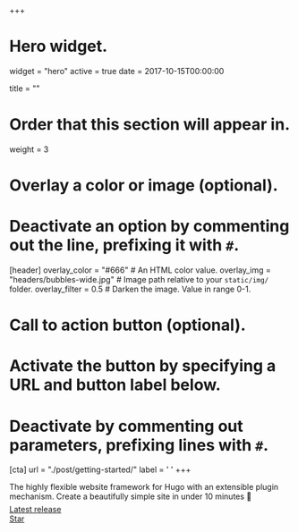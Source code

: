 +++
# Hero widget.
widget = "hero"
active = true
date = 2017-10-15T00:00:00

title = ""

# Order that this section will appear in.
weight = 3

# Overlay a color or image (optional).
#   Deactivate an option by commenting out the line, prefixing it with `#`.
[header]
  overlay_color = "#666"  # An HTML color value.
  overlay_img = "headers/bubbles-wide.jpg"  # Image path relative to your `static/img/` folder.
  overlay_filter = 0.5  # Darken the image. Value in range 0-1.

# Call to action button (optional).
#   Activate the button by specifying a URL and button label below.
#   Deactivate by commenting out parameters, prefixing lines with `#`.
[cta]
  url = "./post/getting-started/"
  label = '<i class="fas fa-download"></i> '
+++

The highly flexible website framework for Hugo with an extensible plugin mechanism. Create a beautifully simple site in under 10 minutes :rocket:
<div style="margin-top: -0.5rem;">
  <a id="academic-release" href="https://sourcethemes.com/academic/updates" data-repo="gcushen/hugo-academic">
  Latest release <!-- V -->
  </a>
</div>
<div class="mt-3">
  <a class="github-button" href="https://github.com/gcushen/hugo-academic" data-icon="octicon-star" data-size="large" data-show-count="true" aria-label="Star this on GitHub">Star</a>
</div>
<script async defer src="https://buttons.github.io/buttons.js"></script>
